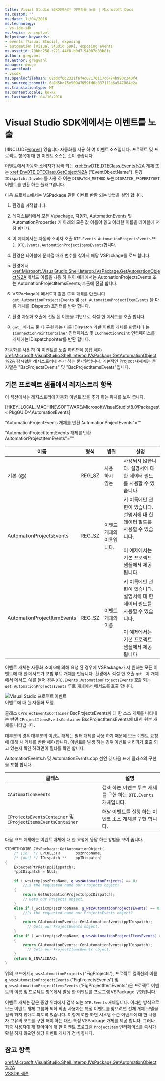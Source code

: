```yaml
---
title: Visual Studio SDK에에서는 이벤트를 노출 | Microsoft Docs
ms.custom: ''
ms.date: 11/04/2016
ms.technology:
- vs-ide-sdk
ms.topic: conceptual
helpviewer_keywords:
- events [Visual Studio], exposing
- automation [Visual Studio SDK], exposing events
ms.assetid: 70bbc258-c221-44f8-b0d7-94087d83b8fe
author: gregvanl
ms.author: gregvanl
manager: douge
ms.workload:
- vssdk
ms.openlocfilehash: 02ddcf0c2321f6f4c07170117c6474b993c340f4
ms.sourcegitcommit: 6a9d5bd75e50947659fd6c837111a6a547884e2a
ms.translationtype: MT
ms.contentlocale: ko-KR
ms.lasthandoff: 04/16/2018
---
```

# <a name="exposing-events-in-the-visual-studio-sdk"></a>Visual Studio SDK에에서는 이벤트를 노출
[!INCLUDE[vsprvs](../../code-quality/includes/vsprvs_md.md)] 있습니다 자동화를 사용 하 여 이벤트 소스입니다. 프로젝트 및 프로젝트 항목에 대 한 이벤트 소스는 것이 좋습니다.  
  
 이벤트에서 자동화 소비자가 검색 되는 <xref:EnvDTE.DTEClass.Events%2A> 개체 또는 <xref:EnvDTE.DTEClass.GetObject%2A> ("EventObjectName"). 환경 `IDispatch::Invoke` 를 사용 하 여는 `DISPATCH_METHOD` 또는 `DISPATCH_PROPERTYGET` 이벤트를 반환 하는 플래그입니다.  
  
 다음 프로세스에서는 VSPackage 관련 이벤트 반환 되는 방법을 설명 합니다.  
  
1.  환경을 시작합니다.  
  
2.  레지스트리에서 모든 Vspackage, 자동화, AutomationEvents 및 AutomationProperties 키 아래의 모든 값 이름이 읽고 이러한 이름을 테이블에 저장 합니다.  
  
3.  이 예제에서는 자동화 소비자 호출 `DTE.Events.AutomationProjectsEvents` 또는 `DTE.Events.AutomationProjectItemsEvents`합니다.  
  
4.  환경은 테이블에 문자열 매개 변수를 찾아서 해당 VSPackage를 로드 합니다.  
  
5.  환경에서 <xref:Microsoft.VisualStudio.Shell.Interop.IVsPackage.GetAutomationObject%2A> 메서드 이름을 사용 하 여이 예제에서는 AutomationProjectsEvents 또는 AutomationProjectItemsEvents; 호출에 전달 합니다.  
  
6.  VSPackage에 메서드가 같은 루트 개체를 만듭니다 `get_AutomationProjectsEvents` 및 `get_AutomationProjectItemEvents` 을 다음 개체를 IDispatch 포인터를 반환 합니다.  
  
7.  환경 자동화 호출에 전달 된 이름을 기반으로 적절 한 메서드를 호출 합니다.  
  
8.  `get_` 메서드 둘 다 구현 하는 다른 IDispatch 기반 이벤트 개체를 만듭니다.는 `IConnectionPointContainer` 인터페이스 및 `IConnectionPoint` 인터페이스를 개체에는 IDispatchpointer를 반환 합니다.  
  
 자동화를 사용 하 여 이벤트를 노출 하려면에 응답 해야 <xref:Microsoft.VisualStudio.Shell.Interop.IVsPackage.GetAutomationObject%2A> 감시할을 레지스트리에 추가 하는 문자열입니다. 기본적인 Project 예제에는 문자열은 "BscProjectsEvents" 및 "BscProjectItemsEvents"입니다.  
  
## <a name="registry-entries-from-the-basic-project-sample"></a>기본 프로젝트 샘플에서 레지스트리 항목  
 이 섹션에서는 레지스트리에 자동화 이벤트 값을 추가 하는 위치를 보여 줍니다.  
  
 [HKEY_LOCAL_MACHINE\SOFTWARE\Microsoft\VisualStudio\8.0\Packages\\< PkgGUID\>\AutomationEvents]  
  
 "AutomationProjectEvents 개체를 반환 AutomationProjectEvents"=""  
  
 "AutomationProjectItemsEvents 개체를 반환 AutomationProjectItemEvents"=""  
  
|이름|형식|범위|설명|  
|----------|----------|-----------|-----------------|  
|기본 (@)|REG_SZ|사용 하지 않는|사용되지 않습니다. 설명서에 대 한 데이터 필드를 사용할 수 있습니다.|  
|AutomationProjectsEvents|REG_SZ|이벤트 개체의 이름입니다.|키 이름에만 관련이 있습니다. 설명서에 대 한 데이터 필드를 사용할 수 있습니다.<br /><br /> 이 예제에서는 기본 프로젝트 샘플에서 제공 됩니다.|  
|AutomationProjectItemEvents|REG_SZ|이벤트 개체의 이름|키 이름에만 관련이 있습니다. 설명서에 대 한 데이터 필드를 사용할 수 있습니다.<br /><br /> 이 예제에서는 기본 프로젝트 샘플에서 제공 됩니다.|  
  
 이벤트 개체는 자동화 소비자에 의해 요청 된 경우에 VSPackage가 지 원하는 모든 이벤트에 대 한 메서드가 포함 루트 개체를 만듭니다. 환경에서 적절 한 호출 `get_` 이 개체에서 메서드. 예를 들어 경우 `DTE.Events.AutomationProjectsEvents` 호출 되는 `get_AutomationProjectsEvents` 루트 개체에서 메서드를 호출 합니다.  
  
 ![Visual Studio 프로젝트 이벤트](../../extensibility/internals/media/projectevents.gif "ProjectEvents")  
이벤트에 대 한 자동화 모델  
  
 클래스 `CProjectEventsContainer` BscProjectsEvents에 대 한 소스 개체를 나타내는 반면 `CProjectItemsEventsContainer` BscProjectItemsEvents에 대 한 원본 개체를 나타냅니다.  
  
 대부분의 경우 대부분의 이벤트 개체는 필터 개체를 사용 하기 때문에 모든 이벤트 요청에 대해 새 개체를 반환 해야 합니다. 이벤트를 발생 하는 경우 이벤트 처리기가 호출 되 고 있는지 확인 하려면이 필터를 확인 합니다.  
  
 AutomationEvents.h 및 AutomationEvents.cpp 선언 및 다음 표에 클래스의 구현을 포함 합니다.  
  
|클래스|설명|  
|-----------|-----------------|  
|`CAutomationEvents`|검색 하는 이벤트 루트 개체를 구현 하는 `DTE.Events` 개체입니다.|  
|`CProjectsEventsContainer` 및 `CProjectItemsEventsContainer`|해당 이벤트를 실행 하는 이벤트 소스 개체를 구현 합니다.|  
  
 다음 코드 예제에는 이벤트 개체에 대 한 요청에 응답 하는 방법을 보여 줍니다.  
  
```cpp  
STDMETHODIMP CVsPackage::GetAutomationObject(  
    /* [in]  */ LPCOLESTR       pszPropName,   
    /* [out] */ IDispatch **    ppIDispatch)  
{  
    ExpectedPtrRet(ppIDispatch);  
    *ppIDispatch = NULL;  
  
    if (_wcsicmp(pszPropName, g_wszAutomationProjects) == 0)   
        //Is the requested name our Projects object?  
    {  
        return GetAutomationProjects(ppIDispatch);  
        // Gets our Projects object.  
    }  
    else if (_wcsicmp(pszPropName, g_wszAutomationProjectsEvents) == 0)  
        //Is the requested name our ProjectsEvents object?  
    {  
        return CAutomationEvents::GetAutomationEvents(ppIDispatch);  
          // Gets our ProjectEvents object.  
    }  
    else if (_wcsicmp(pszPropName, g_wszAutomationProjectItemsEvents) == 0)  //Is the requested name our ProjectsItemsEvents object?  
    {  
        return CAutomationEvents::GetAutomationEvents(ppIDispatch);  
          // Gets our ProjectItemsEvents object.  
    }  
    return E_INVALIDARG;  
}  
```  
  
 위의 코드에서 `g_wszAutomationProjects` ("FigProjects"), 프로젝트 컬렉션의 이름 `g_wszAutomationProjectsEvents` ("FigProjectsEvents") 및 `g_wszAutomationProjectItemsEvents` ("FigProjectItemEvents")은 프로젝트 이벤트의 이름 및 프로젝트 항목에서 발생 한 이벤트를 프로그램 VSPackage 구현입니다.  
  
 이벤트 개체는 같은 중앙 위치에서 검색 되는 `DTE.Events` 개체입니다. 이러한 방식으로 모든 이벤트 개체 그룹화 되어 최종 사용자는 특정 이벤트를 찾으려면 전체 개체 모델을 검색 하지 않아도 되도록 있습니다. 이렇게 또한 하면 시스템 수준 이벤트에 대 한 사용자 고유의 코드를 구현 해야 하는 대신 특정 VSPackage 개체를 제공 합니다. 그러나 최종 사용자에 게 찾아야에 대 한 이벤트 프로그램 `ProjectItem` 인터페이스를 즉시가 확실 하지 않으면 해당 이벤트 개체가 검색 됩니다.  
  
## <a name="see-also"></a>참고 항목  
 <xref:Microsoft.VisualStudio.Shell.Interop.IVsPackage.GetAutomationObject%2A>   
 [VSSDK 샘플](http://aka.ms/vs2015sdksamples)